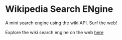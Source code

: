 # Wikipedia Search ENgine
A mini search engine using the wiki API. Surf the web!

Explore the wiki search engine on the web [here](https://bukolabisuga.github.io/wikipediaSearch/)
